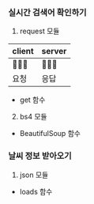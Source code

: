 ### 실시간 검색어 확인하기

1. request 모듈

| client | server |
|------|---|
|🧑🏻‍💻|🧑🏻‍🍳|
|요청|응답|
- get 함수

2. bs4 모듈
- BeautifulSoup 함수


### 날씨 정보 받아오기
1. json 모듈
- loads 함수